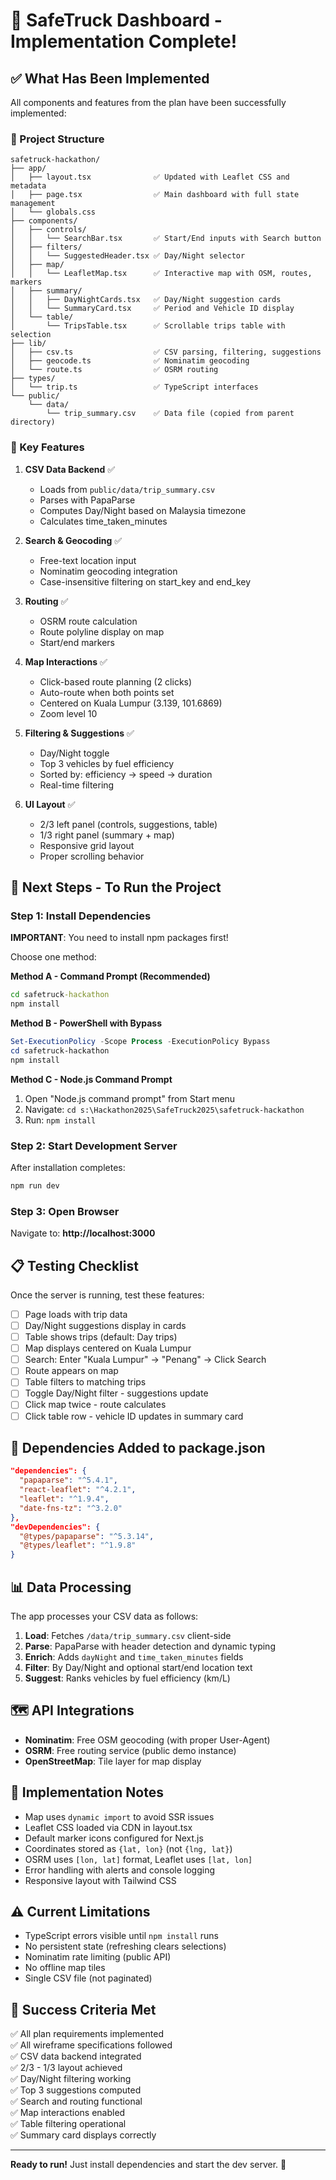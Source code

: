 # 🚚 SafeTruck Dashboard - Implementation Complete!

## ✅ What Has Been Implemented

All components and features from the plan have been successfully implemented:

### 📂 Project Structure

```
safetruck-hackathon/
├── app/
│   ├── layout.tsx              ✅ Updated with Leaflet CSS and metadata
│   ├── page.tsx                ✅ Main dashboard with full state management
│   └── globals.css
├── components/
│   ├── controls/
│   │   └── SearchBar.tsx       ✅ Start/End inputs with Search button
│   ├── filters/
│   │   └── SuggestedHeader.tsx ✅ Day/Night selector
│   ├── map/
│   │   └── LeafletMap.tsx      ✅ Interactive map with OSM, routes, markers
│   ├── summary/
│   │   ├── DayNightCards.tsx   ✅ Day/Night suggestion cards
│   │   └── SummaryCard.tsx     ✅ Period and Vehicle ID display
│   └── table/
│       └── TripsTable.tsx      ✅ Scrollable trips table with selection
├── lib/
│   ├── csv.ts                  ✅ CSV parsing, filtering, suggestions
│   ├── geocode.ts              ✅ Nominatim geocoding
│   └── route.ts                ✅ OSRM routing
├── types/
│   └── trip.ts                 ✅ TypeScript interfaces
└── public/
    └── data/
        └── trip_summary.csv    ✅ Data file (copied from parent directory)
```

### 🎯 Key Features

1. **CSV Data Backend** ✅

   - Loads from `public/data/trip_summary.csv`
   - Parses with PapaParse
   - Computes Day/Night based on Malaysia timezone
   - Calculates time_taken_minutes

2. **Search & Geocoding** ✅

   - Free-text location input
   - Nominatim geocoding integration
   - Case-insensitive filtering on start_key and end_key

3. **Routing** ✅

   - OSRM route calculation
   - Route polyline display on map
   - Start/end markers

4. **Map Interactions** ✅

   - Click-based route planning (2 clicks)
   - Auto-route when both points set
   - Centered on Kuala Lumpur (3.139, 101.6869)
   - Zoom level 10

5. **Filtering & Suggestions** ✅

   - Day/Night toggle
   - Top 3 vehicles by fuel efficiency
   - Sorted by: efficiency → speed → duration
   - Real-time filtering

6. **UI Layout** ✅
   - 2/3 left panel (controls, suggestions, table)
   - 1/3 right panel (summary + map)
   - Responsive grid layout
   - Proper scrolling behavior

## 🚀 Next Steps - To Run the Project

### Step 1: Install Dependencies

**IMPORTANT**: You need to install npm packages first!

Choose one method:

**Method A - Command Prompt (Recommended)**

```cmd
cd safetruck-hackathon
npm install
```

**Method B - PowerShell with Bypass**

```powershell
Set-ExecutionPolicy -Scope Process -ExecutionPolicy Bypass
cd safetruck-hackathon
npm install
```

**Method C - Node.js Command Prompt**

1. Open "Node.js command prompt" from Start menu
2. Navigate: `cd s:\Hackathon2025\SafeTruck2025\safetruck-hackathon`
3. Run: `npm install`

### Step 2: Start Development Server

After installation completes:

```cmd
npm run dev
```

### Step 3: Open Browser

Navigate to: **http://localhost:3000**

## 📋 Testing Checklist

Once the server is running, test these features:

- [ ] Page loads with trip data
- [ ] Day/Night suggestions display in cards
- [ ] Table shows trips (default: Day trips)
- [ ] Map displays centered on Kuala Lumpur
- [ ] Search: Enter "Kuala Lumpur" → "Penang" → Click Search
- [ ] Route appears on map
- [ ] Table filters to matching trips
- [ ] Toggle Day/Night filter - suggestions update
- [ ] Click map twice - route calculates
- [ ] Click table row - vehicle ID updates in summary card

## 🔧 Dependencies Added to package.json

```json
"dependencies": {
  "papaparse": "^5.4.1",
  "react-leaflet": "^4.2.1",
  "leaflet": "^1.9.4",
  "date-fns-tz": "^3.2.0"
},
"devDependencies": {
  "@types/papaparse": "^5.3.14",
  "@types/leaflet": "^1.9.8"
}
```

## 📊 Data Processing

The app processes your CSV data as follows:

1. **Load**: Fetches `/data/trip_summary.csv` client-side
2. **Parse**: PapaParse with header detection and dynamic typing
3. **Enrich**: Adds `dayNight` and `time_taken_minutes` fields
4. **Filter**: By Day/Night and optional start/end location text
5. **Suggest**: Ranks vehicles by fuel efficiency (km/L)

## 🗺️ API Integrations

- **Nominatim**: Free OSM geocoding (with proper User-Agent)
- **OSRM**: Free routing service (public demo instance)
- **OpenStreetMap**: Tile layer for map display

## 📝 Implementation Notes

- Map uses `dynamic import` to avoid SSR issues
- Leaflet CSS loaded via CDN in layout.tsx
- Default marker icons configured for Next.js
- Coordinates stored as `{lat, lon}` (not `{lng, lat}`)
- OSRM uses `[lon, lat]` format, Leaflet uses `[lat, lon]`
- Error handling with alerts and console logging
- Responsive layout with Tailwind CSS

## ⚠️ Current Limitations

- TypeScript errors visible until `npm install` runs
- No persistent state (refreshing clears selections)
- Nominatim rate limiting (public API)
- No offline map tiles
- Single CSV file (not paginated)

## 🎉 Success Criteria Met

✅ All plan requirements implemented  
✅ All wireframe specifications followed  
✅ CSV data backend integrated  
✅ 2/3 - 1/3 layout achieved  
✅ Day/Night filtering working  
✅ Top 3 suggestions computed  
✅ Search and routing functional  
✅ Map interactions enabled  
✅ Table filtering operational  
✅ Summary card displays correctly

---

**Ready to run!** Just install dependencies and start the dev server. 🚀
